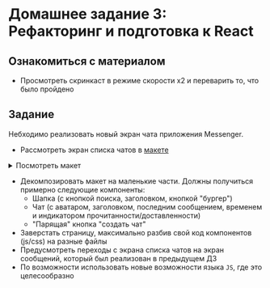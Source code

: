 # Домашнее задание 3: Рефакторинг и подготовка к React

## Ознакомиться с материалом

- Просмотреть скринкаст в режиме скорости x2 и переварить то, что было пройдено

## Задание

Небходимо реализовать новый экран чата приложения Messenger.

* Рассмотреть экран списка чатов в [макете](https://scene.zeplin.io/project/5b9a4b6aae5aa72171a8e5cf/screen/5b9a4b805661fbb6ac3f3882)
<details>
  <summary>Посмотреть макет</summary>

  ![Image of the the chat window](https://user-images.githubusercontent.com/16698238/66372476-be6e6d00-e9ae-11e9-923c-a793ea482325.png)
</details>

* Декомпозировать макет на маленькие части. Должны получиться примерно следующие компоненты:
  * Шапка (с кнопкой поиска, заголовком, кнопкой "бургер")
  * Чат (с аватаром, заголовком, последним сообщением, временем и индикатором прочитанности/доставленности)
  * "Парящая" кнопка "создать чат"
* Заверстать страницу, максимально разбив свой код компонентов (js/css) на разные файлы
* Предусмотреть переходы с экрана списка чатов на экран сообщений, который был реализован в предыдущем ДЗ
* По возможности использовать новые возможности языка `JS`, где это целесообразно
